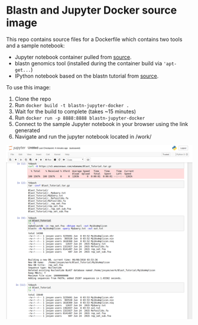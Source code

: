 # Blastn and Jupyter Docker source image

This repo contains source files for a Dockerfile which contains two tools and a sample notebook:
 - Jupyter notebook container pulled from [source](https://github.com/jupyter/docker-stacks/tree/master/base-notebook).  
 - blastn genomics tool (installed during the container build via `'apt-get...`)
 - IPython notebook based on the blastn tutorial from [source](https://github.com/edamame-course/BLAST-tutorial/blob/master/running-BLAST.md). 

To use this image:
1) Clone the repo
2) Run `docker build -t blastn-jupyter-docker .`
3) Wait for the build to complete (takes ~15 minutes)
4) Run `docker run -p 8888:8888 blastn-jupyter-docker`
4) Connect to the sample Jupyter notebook in your browser using the link generated
5) Navigate and run the jupyter notebook located in /work/

[![blastn-jupyter-notebook](/images/blast-jupyter-notebook.png)]()
